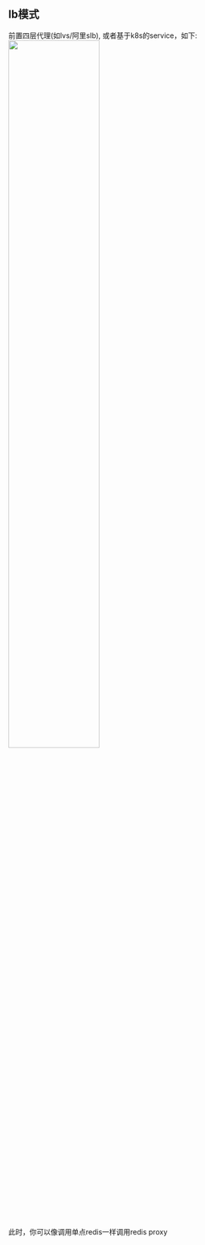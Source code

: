 ## lb模式

前置四层代理(如lvs/阿里slb), 或者基于k8s的service，如下:   
  <img src="redis-proxy-lb.png" width="60%" height="60%">

此时，你可以像调用单点redis一样调用redis proxy